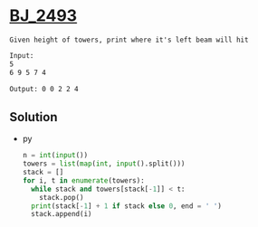 # [BJ_2493](https://acmicpc.net/problem/2493)

```en
Given height of towers, print where it's left beam will hit
```

```txt
Input:
5
6 9 5 7 4

Output: 0 0 2 2 4
```

## Solution

* py

  ```py
  n = int(input())
  towers = list(map(int, input().split()))
  stack = []
  for i, t in enumerate(towers):
    while stack and towers[stack[-1]] < t:
      stack.pop()
    print(stack[-1] + 1 if stack else 0, end = ' ')
    stack.append(i)
  ```

